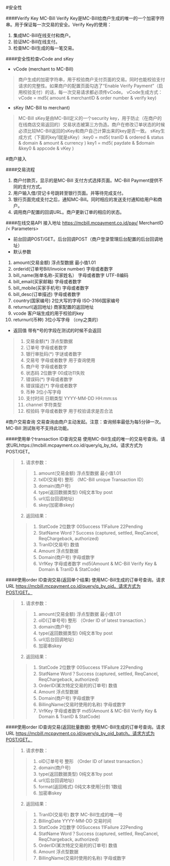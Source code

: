
#安全性

####Verify Key
MC-Bill Verify Key是MC-Bill给商户生成的唯一的一个加密字符串。用于保证每一次交易的安全。Verify Key的使用：

1. 集成MC-Bill在线支付和商户。
2. 验证MC-Bill在线支付。
3. 检查MC-Bil生成的每一笔交易。

####安全性检查vCode and sKey
* vCode (merchant to MC-Bill)

> 商户生成的加密字符串，用于校验商户支付页面的交易。同时也能校验支付请求的完整性。如果商户的配置页面勾选了“Enable Verify Payment”（启用校验支付）的话，每一次交易请求都必须传vCode。
> vCode生成方式：vCode = md5( amount & merchantID & order number & verify key)

* sKey (MC-Bill to merchant)

> MC-Bill sKey是由MC-Bill定义的一个security key，用于防止（在商户的在线商店交易返回的）交易状态被第三方伪造。商户在修改订单状态的时候必须比较MC-Bill返回的sKey和商户自己计算出来的key是否一致。
> sKey生成方式（下面的key1就是sKey）:key0 = md5( tranID & ordered & status & domain & amount & currency ) key1 = md5( paydate & $domain &key0 & appcode & vKey )

#商户接入

####交易流程
1. 商户付款页，显示的是MC-Bill 支付方式选择页面。MC-Bill Payment提供不同的支付方式。
2. 用户输入借/贷记卡号跳转至银行页面。并等待完成支付。
3. 银行页面完成支付之后，通知MC-Bill。同时相应的发送支付通知给用户和商户。
4. 调用商户配置的回调URL。商户更新订单的相应的状态。

####在线交易API
接入地址 https://mcbill.mcpayment.co.id/pay/ MerchantID /< Parameters>
* 前台回调POST/GET。后台回调POST（商户登录管理后台配置的后台回调地址）
* 默认参数

1. amount(交易金额) 浮点型数据 最小值1.01
2. orderid(订单号Bill/invoice number) 字母或者数字 
3. bill_name(账单名称-买家姓名） 字母或者数字 UTF-8编码
4. bill_email(买家邮箱) 字母或者数字
5. bill_mobile(买家手机号) 字母或者数字
6. bill_desc(订单描述) 字母或者数字
7. country(国家编号) 2位大写的字母 ISO-3166国家编号
8. returnurl(返回地址) 商家配置的返回地址
9. vcode 客户端生成的用于校验的key
10. returnurl(币种) 3位小写字母 （cny之类的）
* 返回值 带有*号的字段在测试的时候不会返回
>1. 交易金额(*) 浮点型数据 
>2. 订单号 字母或者数字 
>3. 银行审批码(*) 字谜或者数字
>4. 交易号 字母或者数字 用于查询使用
>5. 商户号 字母或者数字
>6. 状态码 2位数字 00成功11失败
>7. 错误码(*) 字母或者数字
>8. 错误描述(*) 字母或者数字
>9. 币种 3位小写字母
>10. 支付时间 日期类型 YYYY-MM-DD HH:mm:ss
>11. channel 字符类型 
>12. 校验码 字母或者数字 用于校验请求是否合法

#商户交易查询
交易查询由商户主动发起。注意：查询频率最低为每5分钟一次。MC-Bill 测试账号不支持此功能。

####使用单个transaction ID查询交易
使用MC-Bill生成的唯一的交易号查询。请求URLhttps://mcbill.mcpayment.co.id/query/q_by_tid。请求方式为POST/GET。
>1. 请求参数：
>>1. amount(交易金额) 浮点型数据 最小值1.01
>>2. txID(交易号) 整形 （MC-Bill unique Transaction ID）
>>3. domain(商户号)
>>4. type(返回数据类型) 0纯文本1by post
>>5. url(后台回调地址)
>>6. skey(加密串skey)
>2. 返回结果：
>>1. StatCode 2位数字 00Success 11Failure 22Pending
>>2. StatName Word？Success (captured, settled, ReqCancel, ReqChargeback, authorized)
>>3. TranID(交易号) 数值 
>>4. Amount 浮点型数据
>>5. Domain(商户号) 字母或数字
>>6. VrfKey 字母或者数字 md5(Amount &  MC-Bill Verify Key  & Domain & TranID & StatCode)

####使用order ID查询交易(返回单个结果)
使用MC-Bill生成的订单号查询。请求URL https://mcbill.mcpayment.co.id/query/q_by_oid。请求方式为POST/GET。
>1. 请求参数：
>>1. amount(交易金额) 浮点型数据 最小值1.01
>>2. oID(订单号号) 整形 （Order ID of latest transaction.）
>>3. domain(商户号)
>>4. type(返回数据类型) 0纯文本1by post
>>5. url(后台回调地址)
>>6. 加密串skey
>2. 返回结果：
>>1. StatCode 2位数字 00Success 11Failure 22Pending
>>2. StatName Word？Success (captured, settled, ReqCancel, ReqChargeback, authorized)
>>3. OrderID(某次特定交易的的订单号) 数值  
>>4. Amount 浮点型数据
>>5. Domain(商户号) 字母或数字
>>6. BillingName(交易时使用的名称) 字母或数字
>>7. VrfKey 字母或者数字 md5(Amount &  MC-Bill Verify Key  & Domain & TranID & StatCode)

####使用order ID查询交易(返回批量数据)
使用MC-Bill生成的订单号查询。请求URL https://mcbill.mcpayment.co.id/query/q_by_oid_batch。请求方式为POST/GET。
>1. 请求参数：
>>1. oID订单号号 整形 （Order ID of latest transaction.）
>>2. domain(商户号)
>>3. type(返回数据类型) 0纯文本1by post
>>4. url(后台回调地址)
>>5. format(返回格式) 0纯文本使用|分割 1数组
>>6. 加密串skey
>2. 返回结果：
>>1. TranID(交易号) 数字 MC-Bill生成的唯一号
>>2. BillingDate YYYY-MM-DD 交易时间
>>3. StatCode 2位数字 00Success 11Failure 22Pending
>>4. StatName Word？Success (captured, settled, ReqCancel, ReqChargeback, authorized)
>>5. OrderID(某次特定交易的的订单号) 数值  
>>6. Amount 浮点型数据
>>7. BillingName(交易时使用的名称) 字母或数字







